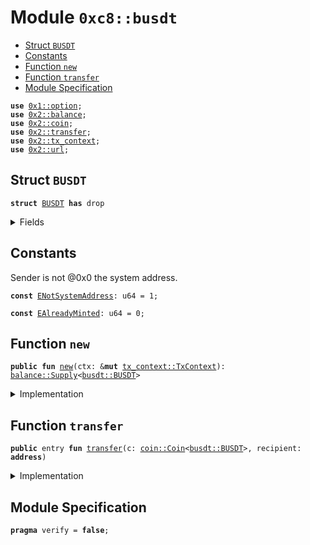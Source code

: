 
<a name="0xc8_busdt"></a>

# Module `0xc8::busdt`



-  [Struct `BUSDT`](#0xc8_busdt_BUSDT)
-  [Constants](#@Constants_0)
-  [Function `new`](#0xc8_busdt_new)
-  [Function `transfer`](#0xc8_busdt_transfer)
-  [Module Specification](#@Module_Specification_1)


<pre><code><b>use</b> <a href="">0x1::option</a>;
<b>use</b> <a href="../../../.././build/Sui/docs/balance.md#0x2_balance">0x2::balance</a>;
<b>use</b> <a href="../../../.././build/Sui/docs/coin.md#0x2_coin">0x2::coin</a>;
<b>use</b> <a href="../../../.././build/Sui/docs/transfer.md#0x2_transfer">0x2::transfer</a>;
<b>use</b> <a href="../../../.././build/Sui/docs/tx_context.md#0x2_tx_context">0x2::tx_context</a>;
<b>use</b> <a href="../../../.././build/Sui/docs/url.md#0x2_url">0x2::url</a>;
</code></pre>



<a name="0xc8_busdt_BUSDT"></a>

## Struct `BUSDT`



<pre><code><b>struct</b> <a href="busdt.md#0xc8_busdt_BUSDT">BUSDT</a> <b>has</b> drop
</code></pre>



<details>
<summary>Fields</summary>


<dl>
<dt>
<code>dummy_field: bool</code>
</dt>
<dd>

</dd>
</dl>


</details>

<a name="@Constants_0"></a>

## Constants


<a name="0xc8_busdt_ENotSystemAddress"></a>

Sender is not @0x0 the system address.


<pre><code><b>const</b> <a href="busdt.md#0xc8_busdt_ENotSystemAddress">ENotSystemAddress</a>: u64 = 1;
</code></pre>



<a name="0xc8_busdt_EAlreadyMinted"></a>



<pre><code><b>const</b> <a href="busdt.md#0xc8_busdt_EAlreadyMinted">EAlreadyMinted</a>: u64 = 0;
</code></pre>



<a name="0xc8_busdt_new"></a>

## Function `new`



<pre><code><b>public</b> <b>fun</b> <a href="busdt.md#0xc8_busdt_new">new</a>(ctx: &<b>mut</b> <a href="../../../.././build/Sui/docs/tx_context.md#0x2_tx_context_TxContext">tx_context::TxContext</a>): <a href="../../../.././build/Sui/docs/balance.md#0x2_balance_Supply">balance::Supply</a>&lt;<a href="busdt.md#0xc8_busdt_BUSDT">busdt::BUSDT</a>&gt;
</code></pre>



<details>
<summary>Implementation</summary>


<pre><code><b>public</b> <b>fun</b> <a href="busdt.md#0xc8_busdt_new">new</a>(ctx: &<b>mut</b> TxContext): Supply&lt;<a href="busdt.md#0xc8_busdt_BUSDT">BUSDT</a>&gt; {
    <b>assert</b>!(<a href="../../../.././build/Sui/docs/tx_context.md#0x2_tx_context_sender">tx_context::sender</a>(ctx) == @0x0, <a href="busdt.md#0xc8_busdt_ENotSystemAddress">ENotSystemAddress</a>);
    <b>assert</b>!(<a href="../../../.././build/Sui/docs/tx_context.md#0x2_tx_context_epoch">tx_context::epoch</a>(ctx) == 0, <a href="busdt.md#0xc8_busdt_EAlreadyMinted">EAlreadyMinted</a>);
    <b>let</b> (cap, metadata) = <a href="../../../.././build/Sui/docs/coin.md#0x2_coin_create_currency">coin::create_currency</a>(
        <a href="busdt.md#0xc8_busdt_BUSDT">BUSDT</a> {},
        9,
        b"<a href="busdt.md#0xc8_busdt_BUSDT">BUSDT</a>",
        b"Benfen USDT",
        b"",
        <a href="_none">option::none</a>(),
        ctx
    );
    <a href="../../../.././build/Sui/docs/transfer.md#0x2_transfer_public_freeze_object">transfer::public_freeze_object</a>(metadata);
    <a href="../../../.././build/Sui/docs/coin.md#0x2_coin_treasury_into_supply">coin::treasury_into_supply</a>(cap)
}
</code></pre>



</details>

<a name="0xc8_busdt_transfer"></a>

## Function `transfer`



<pre><code><b>public</b> entry <b>fun</b> <a href="../../../.././build/Sui/docs/transfer.md#0x2_transfer">transfer</a>(c: <a href="../../../.././build/Sui/docs/coin.md#0x2_coin_Coin">coin::Coin</a>&lt;<a href="busdt.md#0xc8_busdt_BUSDT">busdt::BUSDT</a>&gt;, recipient: <b>address</b>)
</code></pre>



<details>
<summary>Implementation</summary>


<pre><code><b>public</b> entry <b>fun</b> <a href="../../../.././build/Sui/docs/transfer.md#0x2_transfer">transfer</a>(c: <a href="../../../.././build/Sui/docs/coin.md#0x2_coin_Coin">coin::Coin</a>&lt;<a href="busdt.md#0xc8_busdt_BUSDT">BUSDT</a>&gt;, recipient: <b>address</b>) {
    <a href="../../../.././build/Sui/docs/transfer.md#0x2_transfer_public_transfer">transfer::public_transfer</a>(c, recipient)
}
</code></pre>



</details>

<a name="@Module_Specification_1"></a>

## Module Specification



<pre><code><b>pragma</b> verify = <b>false</b>;
</code></pre>
